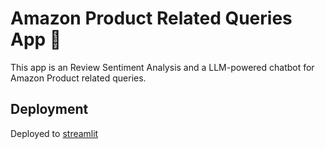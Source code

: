 # Amazon Product Related Queries App 💬

This app is an Review Sentiment Analysis and a LLM-powered chatbot for Amazon Product related queries.

## Deployment
Deployed to [streamlit](https://amaz0n-bot.streamlit.app/)
